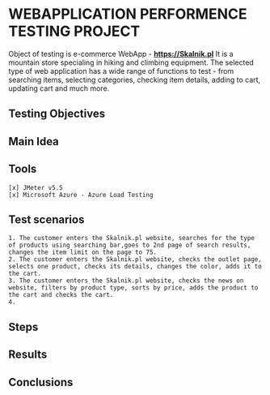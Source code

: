 # WEBAPPLICATION PERFORMENCE TESTING PROJECT

Object of testing is e-commerce WebApp - **https://Skalnik.pl**
It is a mountain store specialing in hiking and climbing equipment.
The selected type of web application has a wide range of functions to test - from searching items, selecting categories, checking item details, adding to cart, updating cart and much more.

## Testing Objectives

## Main Idea

## Tools
	[x] JMeter v5.5
	[x] Microsoft Azure - Azure Load Testing

## Test scenarios
	1. The customer enters the Skalnik.pl website, searches for the type of products using searching bar,goes to 2nd page of search results, changes the item limit on the page to 75. 
	2. The customer enters the Skalnik.pl website, checks the outlet page, selects one product, checks its details, changes the color, adds it to the cart.
	3. The customer enters the Skalnik.pl website, checks the news on website, filters by product type, sorts by price, adds the product to the cart and checks the cart.
	4. 

## Steps

## Results

## Conclusions


